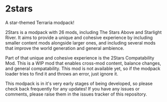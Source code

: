 # 2stars
A star-themed Terraria modpack!

2Stars is a modpack with 26 mods, including The Stars Above and Starlight River. It aims to provide a unique and cohesive experience by including smaller content mods alongside larger ones, and including several mods that improve the world generation and general ambience.

Part of that unique and cohesive experience is the 2Stars Compatability Mod. This is a WIP mod that enables cross-mod content, balance changes, and general compatability. This mod is not available yet, so if the modpack loader tries to find it and throws an error, just ignore it.

This modpack is in it's very early stages of being developed, so please check back frequently for any updates! If you have any issues or comments, please raise them in the issues tracker of this repository.
